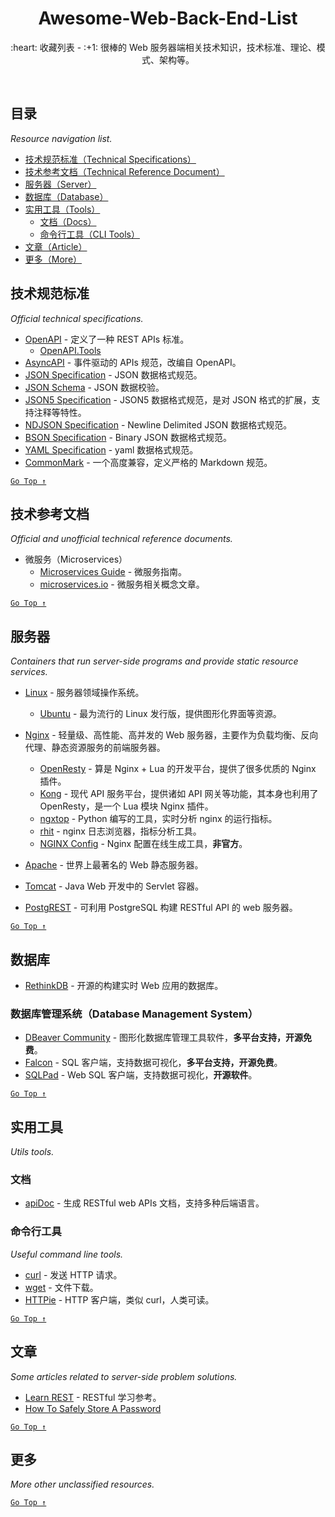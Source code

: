 <div align="center">
  <h1>Awesome-Web-Back-End-List</h1>

  <p>:heart: 收藏列表 - :+1: 很棒的 Web 服务器端相关技术知识，技术标准、理论、模式、架构等。</p>
</div>

<br />

## 目录

*Resource navigation list.*

- [技术规范标准（Technical Specifications）](#技术规范标准)
- [技术参考文档（Technical Reference Document）](#技术参考文档)
- [服务器（Server）](#服务器)
- [数据库（Database）](#数据库)
- [实用工具（Tools）](#实用工具)
  - [文档（Docs）](#文档)
  - [命令行工具（CLI Tools）](#命令行工具)
- [文章（Article）](#文章)
- [更多（More）](#更多)

## 技术规范标准

*Official technical specifications.*

- [OpenAPI](https://www.openapis.org/) - 定义了一种 REST APIs 标准。
  - [OpenAPI.Tools](https://openapi.tools/)
- [AsyncAPI](https://www.asyncapi.com/) - 事件驱动的 APIs 规范，改编自 OpenAPI。
- [JSON Specification](http://www.json.org/) - JSON 数据格式规范。
- [JSON Schema](http://json-schema.org/) - JSON 数据校验。
- [JSON5 Specification](https://spec.json5.org/) - JSON5 数据格式规范，是对 JSON 格式的扩展，支持注释等特性。
- [NDJSON Specification](http://ndjson.org/) - Newline Delimited JSON 数据格式规范。
- [BSON Specification](http://bsonspec.org/) - Binary JSON 数据格式规范。
- [YAML Specification](https://yaml.org/) - yaml 数据格式规范。
- [CommonMark](https://commonmark.org/) - 一个高度兼容，定义严格的 Markdown 规范。

[`Go Top ↑`](#awesome-web-back-end-list)

## 技术参考文档

*Official and unofficial technical reference documents.*

- 微服务（Microservices）
  - [Microservices Guide](https://martinfowler.com/microservices/) - 微服务指南。
  - [microservices.io](https://microservices.io/) - 微服务相关概念文章。

[`Go Top ↑`](#awesome-web-back-end-list)

## 服务器

*Containers that run server-side programs and provide static resource services.*

- [Linux](https://www.linux.org/) - 服务器领域操作系统。
  - [Ubuntu](https://ubuntu.com/) - 最为流行的 Linux 发行版，提供图形化界面等资源。
  
- [Nginx](http://nginx.org/en/) - 轻量级、高性能、高并发的 Web 服务器，主要作为负载均衡、反向代理、静态资源服务的前端服务器。
  - [OpenResty](http://openresty.org/) - 算是 Nginx + Lua 的开发平台，提供了很多优质的 Nginx 插件。
  - [Kong](https://konghq.com/) - 现代 API 服务平台，提供诸如 API 网关等功能，其本身也利用了 OpenResty，是一个 Lua 模块 Nginx 插件。
  - [ngxtop](https://github.com/lebinh/ngxtop) - Python 编写的工具，实时分析 nginx 的运行指标。
  - [rhit](https://github.com/Canop/rhit) - nginx 日志浏览器，指标分析工具。
  - [NGINX Config](https://www.digitalocean.com/community/tools/nginx) - Nginx 配置在线生成工具，**非官方**。

- [Apache](http://httpd.apache.org/) - 世界上最著名的 Web 静态服务器。

- [Tomcat](http://tomcat.apache.org/) - Java Web 开发中的 Servlet 容器。	

- [PostgREST](https://postgrest.org/) - 可利用 PostgreSQL 构建 RESTful API 的 web 服务器。

[`Go Top ↑`](#awesome-web-back-end-list)

## 数据库

- [RethinkDB](https://rethinkdb.com/) - 开源的构建实时 Web 应用的数据库。

### 数据库管理系统（Database Management System）

- [DBeaver Community](https://dbeaver.io/) - 图形化数据库管理工具软件，**多平台支持，开源免费**。
- [Falcon](https://github.com/plotly/falcon) - SQL 客户端，支持数据可视化，**多平台支持，开源免费**。
- [SQLPad](https://sqlpad.github.io/sqlpad/) - Web SQL 客户端，支持数据可视化，**开源软件**。

[`Go Top ↑`](#awesome-web-back-end-list)

## 实用工具

*Utils tools.*

### 文档

- [apiDoc](https://apidocjs.com/) - 生成 RESTful web APIs 文档，支持多种后端语言。

### 命令行工具

*Useful command line tools.*

- [curl](https://curl.haxx.se/) - 发送 HTTP 请求。
- [wget](https://www.gnu.org/software/wget/) - 文件下载。
- [HTTPie](https://httpie.org/) - HTTP 客户端，类似 curl，人类可读。

[`Go Top ↑`](#awesome-web-back-end-list)

## 文章

*Some articles related to server-side problem solutions.*

- [Learn REST](http://rest.elkstein.org/) - RESTful 学习参考。
- [How To Safely Store A Password](https://codahale.com/how-to-safely-store-a-password/)

[`Go Top ↑`](#awesome-web-back-end-list)

## 更多

*More other unclassified resources.*

[`Go Top ↑`](#awesome-web-back-end-list)

